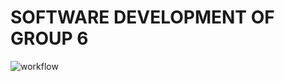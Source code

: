# SOFTWARE DEVELOPMENT OF GROUP 6

![workflow](https://github.com/PhonePyaePhyoee/DevOpGp6/actions/workflows/main.yml/badge.svg)
